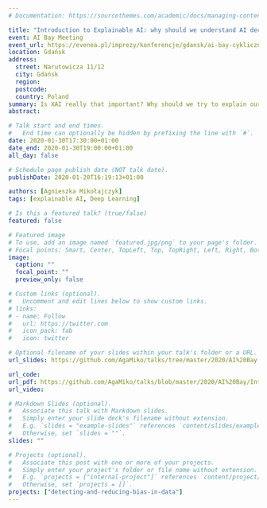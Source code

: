 ```yaml
---
# Documentation: https://sourcethemes.com/academic/docs/managing-content/

title: "Introduction to Explainable AI: why should we understand AI decisions?"
event: AI Bay Meeting
event_url: https://evenea.pl/imprezy/konferencje/gdansk/ai-bay-cykliczne-spotkanie-klubu-zatoki-sztucznej-inteligencji-245563
location: Gdańsk
address:
  street: Narutowicza 11/12
  city: Gdańsk
  region:
  postcode:
  country: Poland
summary: Is XAI really that important? Why should we try to explain our models' predictions? A short introduction to explainable AI.
abstract:

# Talk start and end times.
#   End time can optionally be hidden by prefixing the line with `#`.
date: 2020-01-30T17:30:00+01:00
date_end: 2020-01-30T19:00:00+01:00
all_day: false

# Schedule page publish date (NOT talk date).
publishDate: 2020-01-20T16:19:13+01:00

authors: [Agnieszka Mikołajczyk]
tags: [explainable AI, Deep Learning]

# Is this a featured talk? (true/false)
featured: false

# Featured image
# To use, add an image named `featured.jpg/png` to your page's folder. 
# Focal points: Smart, Center, TopLeft, Top, TopRight, Left, Right, BottomLeft, Bottom, BottomRight.
image:
  caption: ""
  focal_point: ""
  preview_only: false

# Custom links (optional).
#   Uncomment and edit lines below to show custom links.
# links:
# - name: Follow
#   url: https://twitter.com
#   icon_pack: fab
#   icon: twitter

# Optional filename of your slides within your talk's folder or a URL.
url_slides: https://github.com/AgaMiko/talks/tree/master/2020/AI%20Bay

url_code:
url_pdf: https://github.com/AgaMiko/talks/blob/master/2020/AI%20Bay/Introduction%20to%20XAI-%20why%20should%20we%20understand%20AI%20decisions.pdf
url_video:

# Markdown Slides (optional).
#   Associate this talk with Markdown slides.
#   Simply enter your slide deck's filename without extension.
#   E.g. `slides = "example-slides"` references `content/slides/example-slides.md`.
#   Otherwise, set `slides = ""`.
slides: ""

# Projects (optional).
#   Associate this post with one or more of your projects.
#   Simply enter your project's folder or file name without extension.
#   E.g. `projects = ["internal-project"]` references `content/project/deep-learning/index.md`.
#   Otherwise, set `projects = []`.
projects: ["detecting-and-reducing-bias-in-data"]
---
```

